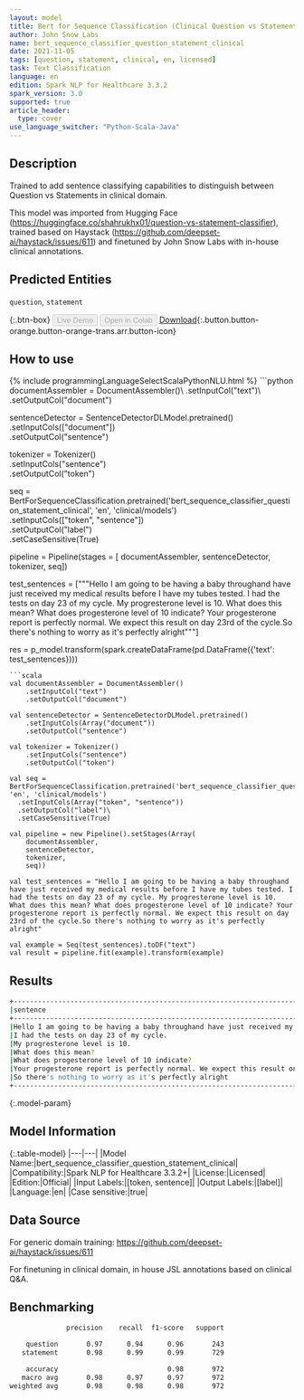 ```yaml
---
layout: model
title: Bert for Sequence Classification (Clinical Question vs Statement)
author: John Snow Labs
name: bert_sequence_classifier_question_statement_clinical
date: 2021-11-05
tags: [question, statement, clinical, en, licensed]
task: Text Classification
language: en
edition: Spark NLP for Healthcare 3.3.2
spark_version: 3.0
supported: true
article_header:
  type: cover
use_language_switcher: "Python-Scala-Java"
---
```


## Description

Trained to add sentence classifying capabilities to distinguish between Question vs Statements in clinical domain.

This model was imported from Hugging Face (https://huggingface.co/shahrukhx01/question-vs-statement-classifier), trained based on Haystack (https://github.com/deepset-ai/haystack/issues/611) and finetuned by John Snow Labs with in-house clinical annotations.

## Predicted Entities

`question`, `statement`

{:.btn-box}
<button class="button button-orange" disabled>Live Demo</button>
<button class="button button-orange" disabled>Open in Colab</button>
[Download](https://s3.amazonaws.com/auxdata.johnsnowlabs.com/clinical/models/bert_sequence_classifier_question_statement_clinical_en_3.3.2_3.0_1636106577489.zip){:.button.button-orange.button-orange-trans.arr.button-icon}

## How to use



<div class="tabs-box" markdown="1">
{% include programmingLanguageSelectScalaPythonNLU.html %}
```python
documentAssembler = DocumentAssembler()\
    .setInputCol("text")\
    .setOutputCol("document")

sentenceDetector = SentenceDetectorDLModel.pretrained() \
    .setInputCols(["document"]) \
    .setOutputCol("sentence")

tokenizer = Tokenizer()\
    .setInputCols("sentence")\
    .setOutputCol("token")

seq = BertForSequenceClassification.pretrained('bert_sequence_classifier_question_statement_clinical', 'en', 'clinical/models')\
  .setInputCols(["token", "sentence"])\
  .setOutputCol("label")\
  .setCaseSensitive(True)

pipeline = Pipeline(stages = [
    documentAssembler,
    sentenceDetector,
    tokenizer,
    seq])

test_sentences = ["""Hello I am going to be having a baby throughand have just received my medical results before I have my tubes tested. I had the tests on day 23 of my cycle. My progresterone level is 10. What does this mean? What does progesterone level of 10 indicate?
Your progesterone report is perfectly normal. We expect this result on day 23rd of the cycle.So there's nothing to worry as it's perfectly alright"""]

res = p_model.transform(spark.createDataFrame(pd.DataFrame({'text': test_sentences})))
```
```scala
val documentAssembler = DocumentAssembler()
    .setInputCol("text")
    .setOutputCol("document")

val sentenceDetector = SentenceDetectorDLModel.pretrained()
    .setInputCols(Array("document"))
    .setOutputCol("sentence")

val tokenizer = Tokenizer()
    .setInputCols("sentence")
    .setOutputCol("token")

val seq = BertForSequenceClassification.pretrained('bert_sequence_classifier_question_statement_clinical', 'en', 'clinical/models')
  .setInputCols(Array("token", "sentence"))
  .setOutputCol("label")\
  .setCaseSensitive(True)

val pipeline = new Pipeline().setStages(Array(
    documentAssembler,
    sentenceDetector,
    tokenizer,
    seq))

val test_sentences = "Hello I am going to be having a baby throughand have just received my medical results before I have my tubes tested. I had the tests on day 23 of my cycle. My progresterone level is 10. What does this mean? What does progesterone level of 10 indicate? Your progesterone report is perfectly normal. We expect this result on day 23rd of the cycle.So there's nothing to worry as it's perfectly alright"

val example = Seq(test_sentences).toDF("text")
val result = pipeline.fit(example).transform(example)
```
</div>

## Results

```bash
+--------------------------------------------------------------------------------------------------------------------+---------+
|sentence                                                                                                            |label    |
+--------------------------------------------------------------------------------------------------------------------+---------+
|Hello I am going to be having a baby throughand have just received my medical results before I have my tubes tested.|statement|
|I had the tests on day 23 of my cycle.                                                                              |statement|
|My progresterone level is 10.                                                                                       |statement|
|What does this mean?                                                                                                |question |
|What does progesterone level of 10 indicate?                                                                        |question |
|Your progesterone report is perfectly normal. We expect this result on day 23rd of the cycle.                       |statement|
|So there's nothing to worry as it's perfectly alright                                                               |statement|
+--------------------------------------------------------------------------------------------------------------------+---------
```

{:.model-param}
## Model Information

{:.table-model}
|---|---|
|Model Name:|bert_sequence_classifier_question_statement_clinical|
|Compatibility:|Spark NLP for Healthcare 3.3.2+|
|License:|Licensed|
|Edition:|Official|
|Input Labels:|[token, sentence]|
|Output Labels:|[label]|
|Language:|en|
|Case sensitive:|true|

## Data Source

For generic domain training:
https://github.com/deepset-ai/haystack/issues/611

For finetuning in clinical domain, in house JSL annotations based on clinical Q&A.

## Benchmarking

```bash
              precision    recall  f1-score   support

    question       0.97      0.94      0.96       243
   statement       0.98      0.99      0.99       729

    accuracy                           0.98       972
   macro avg       0.98      0.97      0.97       972
weighted avg       0.98      0.98      0.98       972
```
